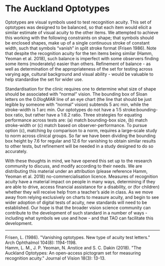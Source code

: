 # The Auckland Optotypes

Optotypes are visual symbols used to test recognition acuity. This set of optotypes was designed to be balanced, so that each item would elicit a similar estimate of visual acuity to the other items. We attempted to achieve this working with the following constraints on shape; that symbols should be enclosed shapes, make up of a single continuous stroke of constant width, such that symbols “vanish” in split stroke format (Frisen 1986). Note that despite the recognition acuity for the ten items being similar (Hamm, Yeoman et al. 2018), such balance is imperfect with some observers finding some items (moderately) easier than others. Refinement of balance - as well as determination of the appropriateness of the set for testing across varying age, cultural background and visual ability - would be valuable to help standardise the set for wider use.

Standardisation for the clinic requires one to determine what size of shape should be associated with “normal” vision. The bounding box of Sloan letters on the 0.0logMAR line of an eye chart (the line that should be just legible by someone with “normal” vision) subtends 5 arc min, while the stroke-width is 1 arc min. Our optotypes do not have a 1:5 stroke:bounding-box ratio, but rather have a 1:8.2 ratio. Three strategies for equating performance across tests are: (a) match bounding-box size, (b) match stroke-width or (c) match based on observer-performance. To pursue option (c), matching by comparison to a norm, requires a large–scale study to norm across clinical groups. So far we have been dividing the bounding box height by 7.6 for regular and 12.6 for vanishing to obtain similar results to other tests, but refinement will be needed in a study designed to do so accurately.

With these thoughts in mind, we have opened this set up to the research community to discuss, and modify according to their needs. We are distributing this material under an attribution (please reference Hamm, Yeoman et al. 2018) no-commercialisation licence. Measures of recognition acuity have a material impact on people in many ways, determining if they are able to drive, access financial assistance for a disability, or (for children) whether they will receive help from a teacher’s aide in class. As we move away from relying exclusively on charts to measure acuity, and begin to see wider adoption of digital tests of acuity, new standards will need to be established. Our hope is that the broader vision science community can contribute to the development of such standard in a number of ways - including what symbols we use and how - and that TAO can facilitate this development.

---

Frisen, L. (1986). "Vanishing optotypes. New type of acuity test letters." Arch Ophthalmol 104(8): 1194-1198.  
Hamm, L. M., J. P. Yeoman, N. Anstice and S. C. Dakin (2018). "The Auckland Optotypes: An open-access pictogram set for measuring recognition acuity." Journal of Vision 18(3): 13-13.

